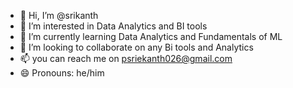 - 👋 Hi, I’m @srikanth
- 👀 I’m interested in Data Analytics and BI tools
- 🌱 I’m currently learning Data Analytics and Fundamentals of ML 
- 💞️ I’m looking to collaborate on any Bi tools and Analytics
- 📫 you can reach me on psriekanth026@gmail.com 
- 😄 Pronouns: he/him


<!---
srikanth026/srikanth026 is a ✨ special ✨ repository because its `README.md` (this file) appears on your GitHub profile.
You can click the Preview link to take a look at your changes.
--->
